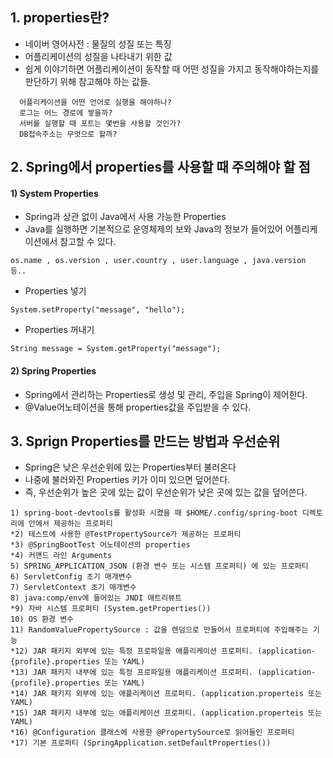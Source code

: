 ## 1. properties란?
- 네이버 영어사전 : 물질의 성질 또는 특징
- 어플리케이션의 성질을 나타내기 위한 값
- 쉽게 이야기하면 어플리케이션이 동작할 때 어떤 성질을 가지고 동작해야하는지를 판단하기 위해 참고해야 하는 값들.
```
  어플리케이션을 어떤 언어로 실행을 해야하나?
  로그는 어느 경로에 쌓을까?
  서버를 실행할 때 포트는 몇번을 사용할 것인가?
  DB접속주소는 무엇으로 할까?
```
## 2. Spring에서 properties를 사용할 때 주의해야 할 점
#### 1) System Properties
- Spring과 상관 없이 Java에서 사용 가능한 Properties
- Java를 실행하면 기본적으로 운영체제의 보와 Java의 정보가 들어있어 어플리케이션에서 참고할 수 있다.
```
os.name , os.version , user.country , user.language , java.version 등..
```
- Properties 넣기
```
System.setProperty("message", "hello");
```
- Properties 꺼내기
```
String message = System.getProperty("message");
```

#### 2) Spring Properties
- Spring에서 관리하는 Properties로 생성 및 관리, 주입을 Spring이 제어한다.
- @Value어노테이션을 통해 properties값을 주입받을 수 있다.

## 3. Sprign Properties를 만드는 방법과 우선순위
- Spring은 낮은 우선순위에 있는 Properties부터 불러온다
- 나중에 불러와진 Properties 키가 이미 있으면 덮어쓴다.
- 즉, 우선순위가 높은 곳에 있는 값이 우선순위가 낮은 곳에 있는 값을 덮어쓴다.
```
1) spring-boot-devtools를 활성화 시켰을 때 $HOME/.config/spring-boot 디렉토리에 안에서 제공하는 프로퍼티
*2) 테스트에 사용한 @TestPropertySource가 제공하는 프로퍼티
*3) @SpringBootTest 어노테이션의 properties
*4) 커맨드 라인 Arguments
5) SPRING_APPLICATION_JSON (환경 변수 또는 시스템 프로퍼티) 에 있는 프로퍼티
6) ServletConfig 초기 매개변수
7) ServletContext 초기 매개변수
8) java:comp/env에 들어있는 JNDI 애트리뷰트
*9) 자바 시스템 프로퍼티 (System.getProperties())
10) OS 환경 변수
11) RandomValuePropertySource : 값을 렌덤으로 만들어서 프로퍼티에 주입해주는 기능
*12) JAR 패키지 외부에 있는 특정 프로파일용 애플리케이션 프로퍼티. (application-{profile}.properties 또는 YAML)
*13) JAR 패키지 내부에 있는 특정 프로파일용 애플리케이션 프로퍼티. (application-{profile}.properties 또는 YAML)
*14) JAR 패키지 외부에 있는 애플리케이션 프로퍼티. (application.properteis 또는 YAML)
*15) JAR 패키지 내부에 있는 애플리케이션 프로퍼티. (application.properteis 또는 YAML)
*16) @Configuration 클래스에 사용한 @PropertySource로 읽어들인 프로퍼티
*17) 기본 프로퍼티 (SpringApplication.setDefaultProperties())
```
